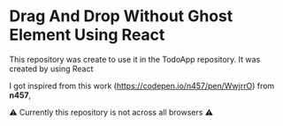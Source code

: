 # Drag And Drop Without Ghost Element Using React
This repository was create to use it in the TodoApp repository. It was created by using React

I got inspired from this work (https://codepen.io/n457/pen/WwjrrO) from **n457**, 

:warning: Currently this repository is not across all browsers :warning: